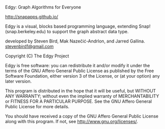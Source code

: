 Edgy: Graph Algorithms for Everyone

http://snapapps.github.io/

Edgy is a visual, blocks based programming language, extending Snap!
(snap.berkeley.edu) to support the graph abstract data type.

developed by Steven Bird, Mak Nazečić-Andrlon, and Jarred Gallina.
stevenbird1@gmail.com

Copyright (C) The Edgy Project

Edgy is free software: you can redistribute it and/or modify
it under the terms of the GNU Affero General Public License as
published by the Free Software Foundation, either version 3 of
the License, or (at your option) any later version.

This program is distributed in the hope that it will be useful,
but WITHOUT ANY WARRANTY; without even the implied warranty of
MERCHANTABILITY or FITNESS FOR A PARTICULAR PURPOSE.  See the
GNU Affero General Public License for more details.

You should have received a copy of the GNU Affero General Public License
along with this program.  If not, see <http://www.gnu.org/licenses/>.
